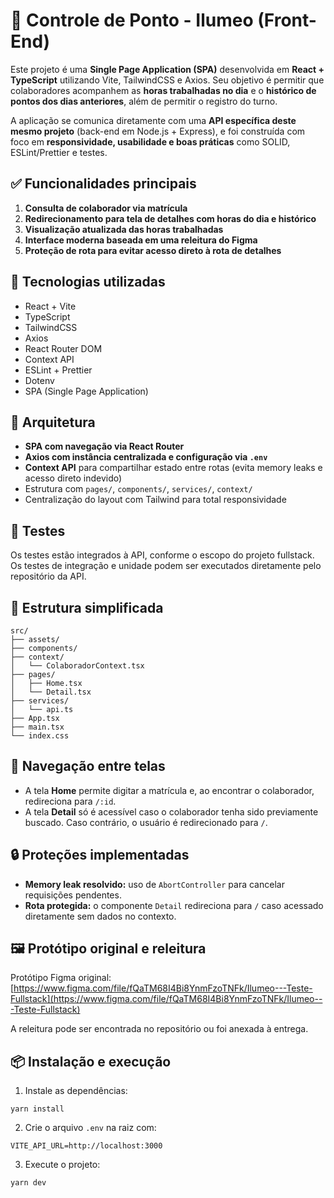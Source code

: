 # 📌 Controle de Ponto - Ilumeo (Front-End)

Este projeto é uma **Single Page Application (SPA)** desenvolvida em **React + TypeScript** utilizando Vite, TailwindCSS e Axios. Seu objetivo é permitir que colaboradores acompanhem as **horas trabalhadas no dia** e o **histórico de pontos dos dias anteriores**, além de permitir o registro do turno.

A aplicação se comunica diretamente com uma **API específica deste mesmo projeto** (back-end em Node.js + Express), e foi construída com foco em **responsividade, usabilidade e boas práticas** como SOLID, ESLint/Prettier e testes.



## ✅ Funcionalidades principais

1. **Consulta de colaborador via matrícula**
2. **Redirecionamento para tela de detalhes com horas do dia e histórico**
3. **Visualização atualizada das horas trabalhadas**
4. **Interface moderna baseada em uma releitura do Figma**
5. **Proteção de rota para evitar acesso direto à rota de detalhes**



## 🚀 Tecnologias utilizadas

- React + Vite
- TypeScript
- TailwindCSS
- Axios
- React Router DOM
- Context API
- ESLint + Prettier
- Dotenv
- SPA (Single Page Application)



## 🧠 Arquitetura

- **SPA com navegação via React Router**
- **Axios com instância centralizada e configuração via `.env`**
- **Context API** para compartilhar estado entre rotas (evita memory leaks e acesso direto indevido)
- Estrutura com `pages/`, `components/`, `services/`, `context/`
- Centralização do layout com Tailwind para total responsividade



## 🧪 Testes

Os testes estão integrados à API, conforme o escopo do projeto fullstack. Os testes de integração e unidade podem ser executados diretamente pelo repositório da API.



## 📁 Estrutura simplificada

```
src/
├── assets/
├── components/
├── context/
│   └── ColaboradorContext.tsx
├── pages/
│   ├── Home.tsx
│   └── Detail.tsx
├── services/
│   └── api.ts
├── App.tsx
├── main.tsx
└── index.css
```

## 🧭 Navegação entre telas

- A tela **Home** permite digitar a matrícula e, ao encontrar o colaborador, redireciona para `/:id`.
- A tela **Detail** só é acessível caso o colaborador tenha sido previamente buscado. Caso contrário, o usuário é redirecionado para `/`.


## 🔒 Proteções implementadas

- **Memory leak resolvido:** uso de `AbortController` para cancelar requisições pendentes.
- **Rota protegida:** o componente `Detail` redireciona para `/` caso acessado diretamente sem dados no contexto.


## 🖼️ Protótipo original e releitura

Protótipo Figma original:  
[https://www.figma.com/file/fQaTM68I4Bi8YnmFzoTNFk/Ilumeo---Teste-Fullstack](https://www.figma.com/file/fQaTM68I4Bi8YnmFzoTNFk/Ilumeo---Teste-Fullstack)

A releitura pode ser encontrada no repositório ou foi anexada à entrega.


## 📦 Instalação e execução

1. Instale as dependências:

```
yarn install
```

2. Crie o arquivo `.env` na raiz com:

```
VITE_API_URL=http://localhost:3000
```

3. Execute o projeto:

```
yarn dev
```
